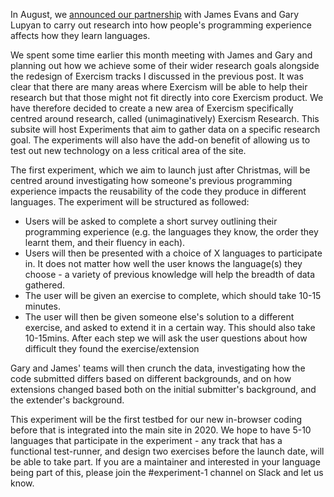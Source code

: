 In August, we [announced our partnership](https://exercism.io/blog/redesigning-tracks-in-partnership-with-chicago-university-and-sloan-foundation) with James Evans and Gary Lupyan to carry out research into how people's programming experience affects how they learn languages.

We spent some time earlier this month meeting with James and Gary and planning out how we achieve some of their wider research goals alongside the redesign of Exercism tracks I discussed in the previous post. It was clear that there are many areas where Exercism will be able to help their research but that those might not fit directly into core Exercism product. We have therefore decided to create a new area of Exercism specifically centred around research, called (unimaginatively) Exercism Research. This subsite will host Experiments that aim to gather data on a specific research goal. The experiments will also have the add-on benefit of allowing us to test out new technology on a less critical area of the site.

The first experiment, which we aim to launch just after Christmas, will be centred around investigating how someone's previous programming experience impacts the reusability of the code they produce in different languages. The experiment will be structured as followed:
- Users will be asked to complete a short survey outlining their programming experience (e.g. the languages they know, the order they learnt them, and their fluency in each).
- Users will then be presented with a choice of X languages to participate in. It does not matter how well the user knows the language(s) they choose - a variety of previous knowledge will help the breadth of data gathered.
- The user will be given an exercise to complete, which should take 10-15 minutes. 
- The user will then be given someone else's solution to a different exercise, and asked to extend it in a certain way. This should also take 10-15mins. After each step we will ask the user questions about how difficult they found the exercise/extension

Gary and James' teams will then crunch the data, investigating how the code submitted differs based on different backgrounds, and on how extensions changed based both on the initial submitter's background, and the extender's background.

This experiment will be the first testbed for our new in-browser coding before that is integrated into the main site in 2020. We hope to have 5-10 languages that participate in the experiment - any track that has a functional test-runner, and design two exercises before the launch date, will be able to take part. If you are a maintainer and interested in your language being part of this, please join the #experiment-1 channel on Slack and let us know.
